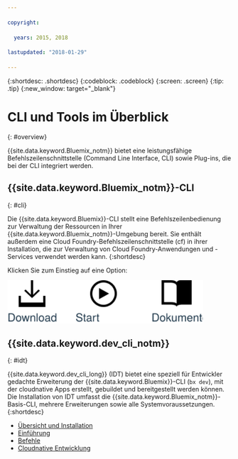```yaml
---

copyright:

  years: 2015, 2018

lastupdated: "2018-01-29"

---
```


{:shortdesc: .shortdesc}
{:codeblock: .codeblock}
{:screen: .screen}
{:tip: .tip}
{:new_window: target="_blank"}

# CLI und Tools im Überblick
{: #overview}

{{site.data.keyword.Bluemix_notm}} bietet eine leistungsfähige Befehlszeilenschnittstelle (Command Line Interface, CLI) sowie Plug-ins, die bei der CLI integriert werden.

## {{site.data.keyword.Bluemix_notm}}-CLI
{: #cli}

Die {{site.data.keyword.Bluemix}}-CLI stellt eine Befehlszeilenbedienung zur Verwaltung der Ressourcen in Ihrer {{site.data.keyword.Bluemix_notm}}-Umgebung bereit. Sie enthält außerdem eine Cloud Foundry-Befehlszeilenschnittstelle (cf) in ihrer Installation, die zur Verwaltung von Cloud Foundry-Anwendungen und -Services verwendet werden kann.
{:shortdesc}

Klicken Sie zum Einstieg auf eine Option:

<img usemap="#home_map" border="0" class="image" id="image_ztx_crb_f1b" src="images/cli-image.svg" width="440" alt="Klicken Sie für den Schnelleinstieg mit der {{site.data.keyword.Bluemix_notm}}-CLI auf eine Option." style="width:440px;" />
<map name="home_map" id="home_map">
<area href="/docs/cli/reference/bluemix_cli/all_versions.html" alt=" {{site.data.keyword.Bluemix_notm}}-CLI herunterladen (neue Seite wird geöffnet)" title="Herunterladen" shape="rect" coords="-7, -8, 108, 211" />
<area href="/docs/cli/reference/bluemix_cli/get_started.html" alt="Einführung (neue Seite wird geöffnet)" title="Einführung" shape="rect" coords="155, -1, 289, 210" />
<area href="/docs/cli/reference/bluemix_cli/bx_cli.html" alt="Dokumentation anzeigen (neue Seite wird geöffnet)" title="Dokumentation anzeigen" shape="rect" coords="326, -10, 448, 218" />
</map>

## {{site.data.keyword.dev_cli_notm}}
{: #idt}

{{site.data.keyword.dev_cli_long}} (IDT) bietet eine speziell für Entwickler gedachte Erweiterung der {{site.data.keyword.Bluemix}}-CLI (`bx dev`), mit der cloudnative Apps erstellt, gebuildet und bereitgestellt werden können. Die Installation von IDT umfasst die {{site.data.keyword.Bluemix_notm}}-Basis-CLI, mehrere Erweiterungen sowie alle Systemvoraussetzungen.
{:shortdesc}

- [Übersicht und Installation](/docs/cloudnative/idt/index.html) <br>
- [Einführung](/docs/cloudnative/idt/index.html) <br>
- [Befehle](/docs/cloudnative/idt/commands.html) <br>
- [Cloudnative Entwicklung](/docs/cloudnative/index.html) <br>
